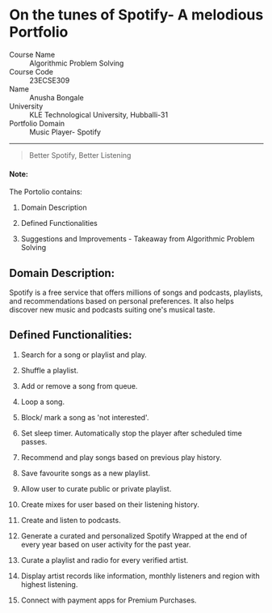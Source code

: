 # On the tunes of Spotify- A melodious Portfolio
<dl>
<dt>Course Name</dt>
<dd>Algorithmic Problem Solving</dd>
<dt>Course Code</dt>
<dd>23ECSE309</dd>
<dt>Name</dt>
<dd>Anusha Bongale</dd>
<dt>University</dt>
<dd>KLE Technological University, Hubballi-31</dd>
<dt>Portfolio Domain</dt>
<dd>Music Player- Spotify</dd>
</dl>


* * *

> Better Spotify, Better Listening


#### Note:
The Portolio contains:

1. Domain Description
   
3. Defined Functionalities
   
5. Suggestions and Improvements - Takeaway from Algorithmic Problem Solving


## Domain Description:

Spotify is a free service that offers millions of songs and podcasts, playlists, and recommendations based on personal preferences. It also helps discover new music and podcasts suiting one's musical taste.

## Defined Functionalities:
1. Search for a song or playlist and play.

2. Shuffle a playlist.
   
3. Add or remove a song from queue.

4. Loop a song.

5. Block/ mark a song as 'not interested'.

6. Set sleep timer. Automatically stop the player after scheduled time passes.

7. Recommend and play songs based on previous play history.

8. Save favourite songs as a new playlist.

9. Allow user to curate public or private playlist.

10. Create mixes for user based on their listening history.

11. Create and listen to podcasts.

12. Generate a curated and personalized Spotify Wrapped at the end of every year based on user activity for the past year.

13. Curate a playlist and radio for every verified artist.

14. Display artist records like information, monthly listeners and region with highest listening.

15. Connect with payment apps for Premium Purchases.
